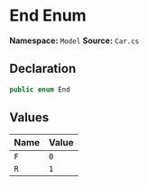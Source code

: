 # End Enum

**Namespace:** `Model`
**Source:** `Car.cs`

## Declaration

```csharp
public enum End
```

## Values

| Name | Value |
|------|-------|
| `F` | `0` |
| `R` | `1` |

